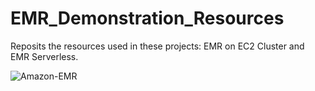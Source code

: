 # EMR_Demonstration_Resources
Reposits the resources used in these projects: EMR on EC2 Cluster and EMR Serverless.

![Amazon-EMR](https://github.com/kevinndungu-source/EMR_Demonstration_Resources/assets/114335263/2bd46564-6d9a-4e65-b242-39e428e2f70f)
